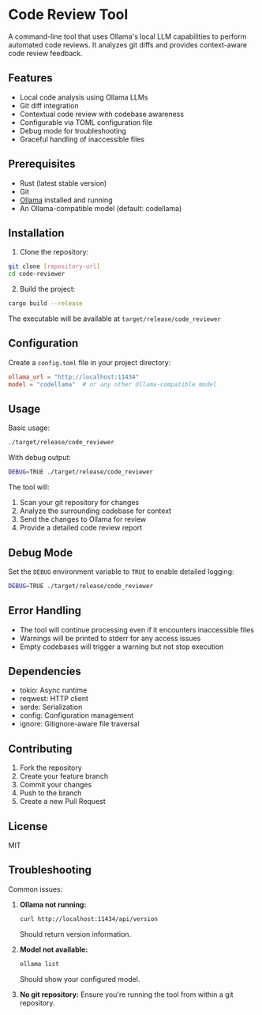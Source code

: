 # Code Review Tool

A command-line tool that uses Ollama's local LLM capabilities to perform automated code reviews. It analyzes git diffs and provides context-aware code review feedback.

## Features

- Local code analysis using Ollama LLMs
- Git diff integration
- Contextual code review with codebase awareness
- Configurable via TOML configuration file
- Debug mode for troubleshooting
- Graceful handling of inaccessible files

## Prerequisites

- Rust (latest stable version)
- Git
- [Ollama](https://ollama.ai/) installed and running
- An Ollama-compatible model (default: codellama)

## Installation

1. Clone the repository:
```bash
git clone [repository-url]
cd code-reviewer
```

2. Build the project:
```bash
cargo build --release
```

The executable will be available at `target/release/code_reviewer`

## Configuration

Create a `config.toml` file in your project directory:

```toml
ollama_url = "http://localhost:11434"
model = "codellama"  # or any other Ollama-compatible model
```

## Usage

Basic usage:
```bash
./target/release/code_reviewer
```

With debug output:
```bash
DEBUG=TRUE ./target/release/code_reviewer
```

The tool will:
1. Scan your git repository for changes
2. Analyze the surrounding codebase for context
3. Send the changes to Ollama for review
4. Provide a detailed code review report

## Debug Mode

Set the `DEBUG` environment variable to `TRUE` to enable detailed logging:
```bash
DEBUG=TRUE ./target/release/code_reviewer
```

## Error Handling

- The tool will continue processing even if it encounters inaccessible files
- Warnings will be printed to stderr for any access issues
- Empty codebases will trigger a warning but not stop execution

## Dependencies

- tokio: Async runtime
- reqwest: HTTP client
- serde: Serialization
- config: Configuration management
- ignore: Gitignore-aware file traversal

## Contributing

1. Fork the repository
2. Create your feature branch
3. Commit your changes
4. Push to the branch
5. Create a new Pull Request

## License

MIT

## Troubleshooting

Common issues:

1. **Ollama not running:**
   ```bash
   curl http://localhost:11434/api/version
   ```
   Should return version information.

2. **Model not available:**
   ```bash
   ollama list
   ```
   Should show your configured model.

3. **No git repository:**
   Ensure you're running the tool from within a git repository.